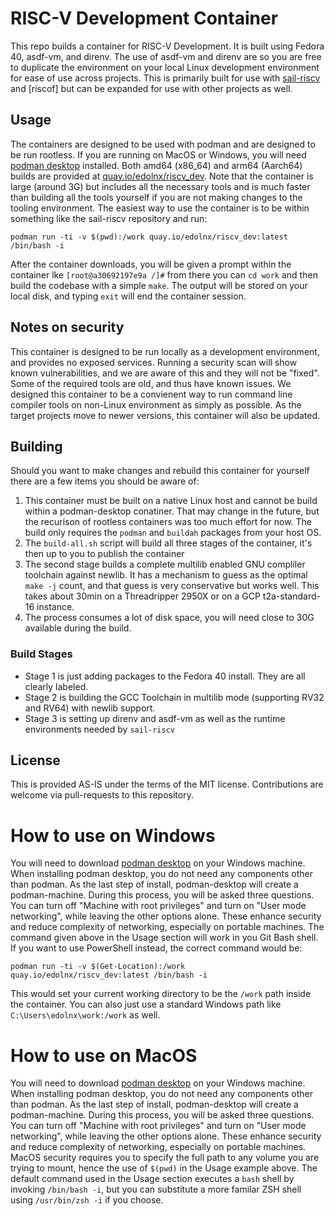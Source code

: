 # RISC-V Development Container

This repo builds a container for RISC-V Development. It is built using Fedora 40, asdf-vm, and direnv. The use of asdf-vm and direnv are so you are free to duplicate the environment on your local Linux development environment for ease of use across projects. This is primarily built for use with [sail-riscv](https://github.com/riscv/sail-riscv) and [riscof] but can be expanded for use with other projects as well.

## Usage

The containers are designed to be used with podman and are designed to be run rootless. If you are running on MacOS or Windows, you will need [podman desktop](https://podman-desktop.io) installed. Both amd64 (x86_64) and arm64 (Aarch64) builds are provided at [quay.io/edolnx/riscv_dev](https://quay.io/repository/edolnx/riscv_dev). Note that the container is large (around 3G) but includes all the necessary tools and is much faster than building all the tools yourself if you are not making changes to the tooling environment. The easiest way to use the container is to be within something like the sail-riscv repository and run:

`podman run -ti -v $(pwd):/work quay.io/edolnx/riscv_dev:latest /bin/bash -i`

After the container downloads, you will be given a prompt within the container lke `[root@a30692197e9a /]#` from there you can `cd work` and then build the codebase with a simple `make`. The output will be stored on your local disk, and typing `exit` will end the container session.

## Notes on security

This container is designed to be run locally as a development environment, and provides no exposed services. Running a security scan will show known vulnerabilities, and we are aware of this and they will not be "fixed". Some of the required tools are old, and thus have known issues. We designed this container to be a convienent way to run command line compiler tools on non-Linux environment as simply as possible. As the target projects move to newer versions, this container will also be updated.

## Building

Should you want to make changes and rebuild this container for yourself there are a few items you should be aware of:

1) This container must be built on a native Linux host and cannot be build within a podman-desktop conatiner. That may change in the future, but the recurison of rootless containers was too much effort for now. The build only requires the `podman` and `buildah` packages from your host OS.
2) The `build-all.sh` script will build all three stages of the container, it's then up to you to publish the container
3) The second stage builds a complete multilib enabled GNU compliler toolchain against newlib. It has a mechanism to guess as the optimal `make -j` count, and that guess is very conservative but works well. This takes about 30min on a Threadripper 2950X or on a GCP t2a-standard-16 instance.
4) The process consumes a lot of disk space, you will need close to 30G available during the build.

### Build Stages

- Stage 1 is just adding packages to the Fedora 40 install. They are all clearly labeled.
- Stage 2 is building the GCC Toolchain in multilib mode (supporting RV32 and RV64) with newlib support.
- Stage 3 is setting up direnv and asdf-vm as well as the runtime environments needed by `sail-riscv`

## License

This is provided AS-IS under the terms of the MIT license. Contributions are welcome via pull-requests to this repository.

# How to use on Windows

You will need to download [podman desktop](https://podman-desktop.io) on your Windows machine. When installing podman desktop, you do not need any components other than podman. As the last step of install, podman-desktop will create a podman-machine. During this process, you will be asked three questions. You can turn off "Machine with root privileges" and turn on "User mode networking", while leaving the other options alone. These enhance security and reduce complexity of networking, especially on portable machines. The command given above in the Usage section will work in you Git Bash shell. If you want to use PowerShell instead, the correct command would be:

`podman run -ti -v $(Get-Location):/work quay.io/edolnx/riscv_dev:latest /bin/bash -i`

This would set your current working directory to be the `/work` path inside the container. You can also just use a standard Windows path like `C:\Users\edolnx\work:/work` as well.

# How to use on MacOS

You will need to download [podman desktop](https://podman-desktop.io) on your Windows machine. When installing podman desktop, you do not need any components other than podman. As the last step of install, podman-desktop will create a podman-machine. During this process, you will be asked three questions. You can turn off "Machine with root privileges" and turn on "User mode networking", while leaving the other options alone. These enhance security and reduce complexity of networking, especially on portable machines. MacOS security requires you to specify the full path to any volume you are trying to mount, hence the use of `$(pwd)` in the Usage example above. The default command used in the Usage section executes a `bash` shell by invoking `/bin/bash -i`, but you can substitute a more familar ZSH shell using `/usr/bin/zsh -i` if you choose.